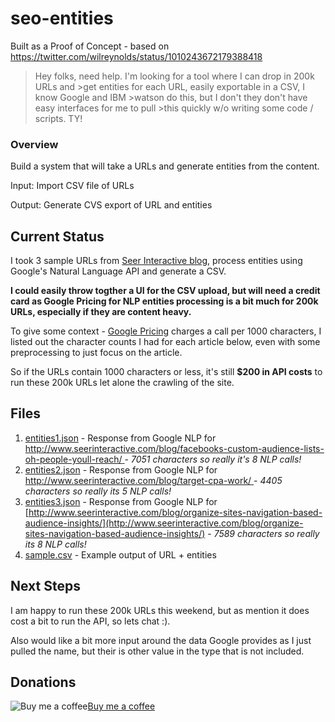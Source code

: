 # seo-entities
Built as a Proof of Concept - based on https://twitter.com/wilreynolds/status/1010243672179388418

>Hey folks, need help. I'm looking for a tool where I can drop in 200k URLs and >get entities for each URL, easily exportable in a CSV, I know Google and IBM >watson do this, but I don't they don't have easy interfaces for me to pull >this quickly w/o writing some code / scripts. TY!

### Overview

Build a system that will take a URLs and generate entities from the content.

Input: Import CSV file of URLs

Output: Generate CVS export of URL and entities

## Current Status

I took 3 sample URLs from [Seer Interactive blog](http://www.seerinteractive.com/blog/), process entities using Google's Natural Language API and generate a CSV.

**I could easily throw togther a UI for the CSV upload, but will need a credit card as Google Pricing for NLP entities processing is a bit much for 200k URLs, especially if they are content heavy.**

To give some context - [Google Pricing](https://cloud.google.com/natural-language/pricing) charges a call per 1000 characters, I listed out the character counts I had for each article below, even with some preprocessing to just focus on the article.   

So if the URLs contain 1000 characters or less, it's still **$200 in API costs** to run these 200k URLs let alone the crawling of the site.

## Files
1. [entities1.json](entities1.json) - Response from Google NLP for [http://www.seerinteractive.com/blog/facebooks-custom-audience-lists-oh-people-youll-reach/
](http://www.seerinteractive.com/blog/facebooks-custom-audience-lists-oh-people-youll-reach/) - *7051 characters so really it's 8 NLP calls!*
2. [entities2.json](entities2.json) - Response from Google NLP for [http://www.seerinteractive.com/blog/target-cpa-work/
](http://www.seerinteractive.com/blog/target-cpa-work/) - *4405 characters so really its 5 NLP calls!*
3. [entities3.json](entities3.json) - Response from Google NLP for [http://www.seerinteractive.com/blog/organize-sites-navigation-based-audience-insights/](http://www.seerinteractive.com/blog/organize-sites-navigation-based-audience-insights/) - *7589 characters so really its 8 NLP calls!*
4. [sample.csv](sample.csv) - Example output of URL + entities


## Next Steps

I am happy to run these 200k URLs this weekend, but as mention it does cost a bit to run the API, so lets chat :).

Also would like a bit more input around the data Google provides as I just pulled the name, but their is other value in the type that is not included.



## Donations

![Buy me a coffee](https://www.buymeacoffee.com/assets/img/BMC-btn-logo.svg)[Buy me a coffee](https://www.buymeacoffee.com/johnmurch)
